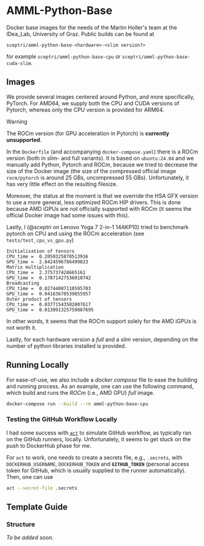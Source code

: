 # AMML-Python-Base

Docker base images for the needs of the Martin Holler's team at the IDea_Lab, University of Graz. Public builds can be found at
```
sceptri/amml-python-base-<hardware>-<slim version?>
```
for example `sceptri/amml-python-base-cpu` or `sceptri/amml-python-base-cuda-slim`.

## Images

We provide several images centered around Python, and more specifically, PyTorch. For AMD64, we supply both the CPU and CUDA versions of Pytorch,
whereas only the CPU version is provided for ARM64.

> [!WARNING]
> The ROCm version (for GPU acceleration in Pytorch) is **currently unsupported**.
> 
> In the `Dockerfile` (and accompanying `docker-compose.yaml`) there is a ROCm version (both in slim- and full variants).
> It is based on `ubuntu:24.04` and we manually add Python, Pytorch and ROCm, because we tried to decrease the size of the Docker image 
> (the size of the compressed official image `rocm/pytorch` is around 25 GBs, uncompressed 55 GBs). Unfortunately, it has very little effect on the resulting filesize.
> 
> Moreover, the status at the moment is that we override the HSA GFX version to use a more general, less optimized
> ROCm HIP drivers. This is done because AMD iGPUs are not officially supported with ROCm 
> (it seems the official Docker image had some issues with this).
>
> Lastly, I (@sceptri on Lenovo Yoga 7 2-in-1 14AKP10) tried to benchmark pytorch on CPU and using the ROCm acceleration (see `tests/test_cpu_vs_gpu.py`)
> ```
> Initialisation of tensors
> CPU_time =  0.2050325870513916
> GPU_time =  2.8424596786499023
> Matrix multiplication
> CPU_time =  2.375737428665161
> GPU_time =  0.17871427536010742
> Broadcasting
> CPU_time =  0.02744007110595703
> GPU_time =  0.04163670539855957
> Outer product of tensors
> CPU_time =  0.03771543502807617
> GPU_time =  0.013091325759887695
> ```
> In other words, it seems that the ROCm support solely for the AMD iGPUs is not worth it.

Lastly, for each hardware version a *full* and a *slim* version, depending on the number of python libraries installed is provided. 

## Running Locally

For ease-of-use, we also include a _docker compose_ file to ease the building and running process. 
As an example, one can use the following command, which build and runs the _ROCm_ (i.e., AMD GPU) _full_ image.
```bash
docker-compose run --build --rm amml-python-base-cpu
```

### Testing the GitHub Workflow Locally

I had some success with [`act`](https://nektosact.com/) to simulate GitHub workflow, as typically ran on the GitHub runners, locally. 
Unfortunately, it seems to get stuck on the push to DockerHub phase for me.

For `act` to work, one needs to create a secrets file, e.g., `.secrets`, with `DOCKERHUB_USERNAME`, `DOCKERHUB_TOKEN` and **`GITHUB_TOKEN`** 
(personal access token for GitHub, which is usually supplied to the runner automatically). Then, one can use
```bash
act --secret-file .secrets
```

## Template Guide

### Structure

_To be added soon._

